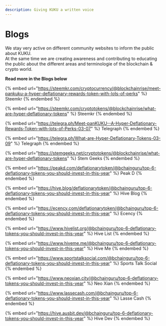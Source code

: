 ```yaml
---
description: Giving KUKU a written voice
---
```


# Blogs

We stay very active on different community websites to inform the public about KUKU.\
At the same time we are creating awareness and contributing to educating the public about the different areas and terminologie of the blockchain & crypto world.

**Read more in the Blogs below**

{% embed url="https://steemkr.com/cryptocurrency/@blockchainrise/meet-pankuku-a-hyper-deflationary-rewards-token-with-lots-of-perks" %}
Steemkr
{% endembed %}

{% embed url="https://steemkr.com/cryptotokens/@blockchainrise/what-are-hyper-deflationary-tokens" %}
Steemkr
{% endembed %}

{% embed url="https://telegra.ph/Meet-panKUKU--A-Hyper-Deflationary-Rewards-Token-with-lots-of-Perks-03-07" %}
Telegraph
{% endembed %}

{% embed url="https://telegra.ph/What-are-Hyper-Deflationary-Tokens-03-09" %}
Telegraph
{% endembed %}

{% embed url="https://stemgeeks.net/cryptotokens/@blockchainrise/what-are-hyper-deflationary-tokens" %}
Stem Geeks
{% endembed %}

{% embed url="https://peakd.com/deflationarytoken/@bchainguru/top-6-deflationary-tokens-you-should-invest-in-this-year" %}
Peak D
{% endembed %}

{% embed url="https://hive.blog/deflationarytoken/@bchainguru/top-6-deflationary-tokens-you-should-invest-in-this-year" %}
Hive Blog
{% endembed %}

{% embed url="https://ecency.com/deflationarytoken/@bchainguru/top-6-deflationary-tokens-you-should-invest-in-this-year" %}
Ecency
{% endembed %}

{% embed url="https://www.hivelist.org/@bchainguru/top-6-deflationary-tokens-you-should-invest-in-this-year" %}
Hive List
{% endembed %}

{% embed url="https://www.hiveme.me/@bchainguru/top-6-deflationary-tokens-you-should-invest-in-this-year" %}
Hive Me
{% endembed %}

{% embed url="https://www.sportstalksocial.com/@bchainguru/top-6-deflationary-tokens-you-should-invest-in-this-year" %}
Sports Talk Social
{% endembed %}

{% embed url="https://www.neoxian.city/@bchainguru/top-6-deflationary-tokens-you-should-invest-in-this-year" %}
Neo Xian
{% endembed %}

{% embed url="https://www.lassecash.com/@bchainguru/top-6-deflationary-tokens-you-should-invest-in-this-year" %}
Lasse Cash
{% endembed %}

{% embed url="https://hive.ausbit.dev/@bchainguru/top-6-deflationary-tokens-you-should-invest-in-this-year" %}
Hive Dev
{% endembed %}
